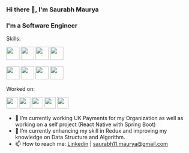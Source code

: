 ### Hi there 👋, I'm Saurabh Maurya 
### I'm a Software Engineer

Skills:

<img src='https://img.shields.io/badge/javascript-%23323330.svg?style=for-the-badge&logo=javascript&logoColor=%23F7DF1E' height='35'/> <img src='https://img.shields.io/badge/node.js-6DA55F?style=for-the-badge&logo=node.js&logoColor=white' height='35'/> <img src='https://img.shields.io/badge/react-%2320232a.svg?style=for-the-badge&logo=react&logoColor=%2361DAFB' height='35'/> <img src='https://img.shields.io/badge/react_native-%2320232a.svg?style=for-the-badge&logo=react&logoColor=%2361DAFB' height='35'/>

<img src='https://img.shields.io/badge/Java-ED8B00?style=for-the-badge&logo=java&logoColor=white' height='35'/> <img src='https://img.shields.io/badge/spring-%236DB33F.svg?style=for-the-badge&logo=spring&logoColor=white' height='35' /> <img src='https://img.shields.io/badge/postgres-%23316192.svg?style=for-the-badge&logo=postgresql&logoColor=white' height='35' /> <img src='https://img.shields.io/badge/MongoDB-%234ea94b.svg?style=for-the-badge&logo=mongodb&logoColor=white' height='35' />


Worked on:

<img src='https://img.shields.io/badge/rabbitmq-%23FF6600.svg?&style=for-the-badge&logo=rabbitmq&logoColor=white' height='30'/> <img src='https://img.shields.io/badge/redis-%23DD0031.svg?style=for-the-badge&logo=redis&logoColor=white' height='30'/> <img src='https://img.shields.io/badge/docker-%230db7ed.svg?style=for-the-badge&logo=docker&logoColor=white' height='30'/> <img src='https://img.shields.io/badge/firebase-%23039BE5.svg?style=for-the-badge&logo=firebase' height='30'/> <img src='https://img.shields.io/badge/AWS-%23FF9900.svg?style=for-the-badge&logo=amazon-aws&logoColor=white' height='30'/> 

- 🔭 I’m currently working UK Payments for my Organization as well as working on a self project (React Native with Spring Boot)
- 🌱 I’m currently enhancing my skill in Redux and improving my knowledge on Data Structure and Algorithm.
- 📫 How to reach me: [Linkedin](https://www.linkedin.com/in/saurabhmaurya-/) | [saurabh11.maurya@gmail.com]()
